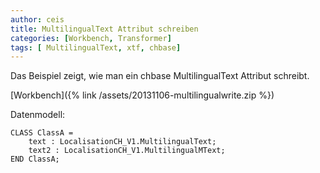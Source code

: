 ```yaml
---
author: ceis
title: MultilingualText Attribut schreiben
categories: [Workbench, Transformer]
tags: [ MultilingualText, xtf, chbase]
---
```


Das Beispiel zeigt, wie man ein chbase MultilingualText Attribut schreibt.

[Workbench]({% link /assets/20131106-multilingualwrite.zip %})

Datenmodell:

	CLASS ClassA =
		text : LocalisationCH_V1.MultilingualText;
		text2 : LocalisationCH_V1.MultilingualMText;
	END ClassA;

